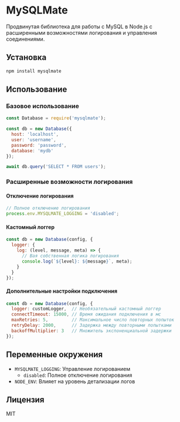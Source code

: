 # MySQLMate

Продвинутая библиотека для работы с MySQL в Node.js с расширенными возможностями логирования и управления соединениями.

## Установка

```bash
npm install mysqlmate
```

## Использование

### Базовое использование

```javascript
const Database = require('mysqlmate');

const db = new Database({
  host: 'localhost',
  user: 'username',
  password: 'password',
  database: 'mydb'
});

await db.query('SELECT * FROM users');
```

### Расширенные возможности логирования

#### Отключение логирования

```javascript
// Полное отключение логирования
process.env.MYSQLMATE_LOGGING = 'disabled';
```

#### Кастомный логгер

```javascript
const db = new Database(config, {
  logger: {
    log: (level, message, meta) => {
      // Вая собственная логика логирования
      console.log(`${level}: ${message}`, meta);
    }
  }
});
```

#### Дополнительные настройки подключения

```javascript
const db = new Database(config, {
  logger: customLogger,  // Необязательный кастомный логгер
  connectTimeout: 15000, // Время ожидания подключения в мс
  maxRetries: 5,         // Максимальное число повторных попыток
  retryDelay: 2000,      // Задержка между повторными попытками
  backoffMultiplier: 3   // Множитель экспоненциальной задержки
});
```

## Переменные окружения

- `MYSQLMATE_LOGGING`: Управление логированием
  - `disabled`: Полное отключение логирования
- `NODE_ENV`: Влияет на уровень детализации логов

## Лицензия

MIT 